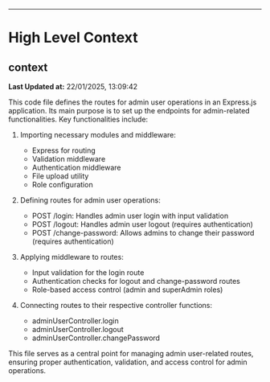 

---
# High Level Context
## context
**Last Updated at:** 22/01/2025, 13:09:42

This code file defines the routes for admin user operations in an Express.js application. Its main purpose is to set up the endpoints for admin-related functionalities. Key functionalities include:

1. Importing necessary modules and middleware:
   - Express for routing
   - Validation middleware
   - Authentication middleware
   - File upload utility
   - Role configuration

2. Defining routes for admin user operations:
   - POST /login: Handles admin user login with input validation
   - POST /logout: Handles admin user logout (requires authentication)
   - POST /change-password: Allows admins to change their password (requires authentication)

3. Applying middleware to routes:
   - Input validation for the login route
   - Authentication checks for logout and change-password routes
   - Role-based access control (admin and superAdmin roles)

4. Connecting routes to their respective controller functions:
   - adminUserController.login
   - adminUserController.logout
   - adminUserController.changePassword

This file serves as a central point for managing admin user-related routes, ensuring proper authentication, validation, and access control for admin operations.

